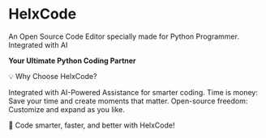 # HelxCode
An Open Source Code Editor specially made for Python Programmer. Integrated with AI

<b>Your Ultimate Python Coding Partner</b>

💡 Why Choose HelxCode?

Integrated with AI-Powered Assistance for smarter coding.
Time is money: Save your time and create moments that matter.
Open-source freedom: Customize and expand as you like.

🚀 Code smarter, faster, and better with HelxCode!
